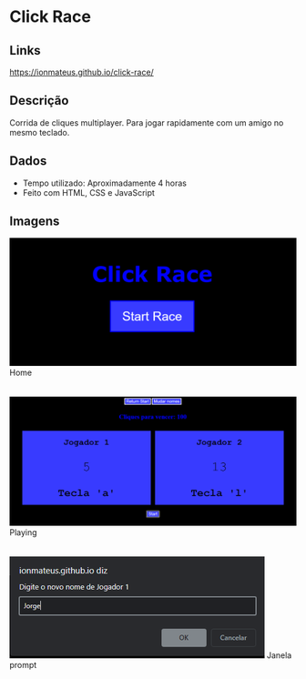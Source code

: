 # Click Race

## Links
https://ionmateus.github.io/click-race/

## Descrição
<p>Corrida de cliques multiplayer. Para jogar rapidamente com um amigo no mesmo teclado.</p>

## Dados
* Tempo utilizado: Aproximadamente 4 horas
* Feito com HTML, CSS e JavaScript

## Imagens
<img src="https://raw.githubusercontent.com/IonMateus/click-race/main/imagesReadme/start.png"/> 
Home <br> <br>  <br>

<img src="https://raw.githubusercontent.com/IonMateus/click-race/main/imagesReadme/playing.png"/>
Playing <br>  <br>  <br>

<img src="https://raw.githubusercontent.com/IonMateus/click-race/main/imagesReadme/request.png"/>
Janela prompt <br>  <br>  <br>
